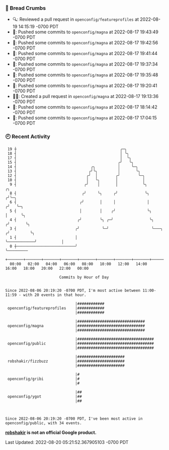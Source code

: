 ### 🍞 Bread Crumbs

 * 🔍: Reviewed a pull request in  `openconfig/featureprofiles` at 2022-08-19 14:15:19 -0700 PDT
 * 🚢: Pushed some commits to `openconfig/magna` at 2022-08-17 19:43:49 -0700 PDT
 * 🚢: Pushed some commits to `openconfig/magna` at 2022-08-17 19:42:56 -0700 PDT
 * 🚢: Pushed some commits to `openconfig/magna` at 2022-08-17 19:41:44 -0700 PDT
 * 🚢: Pushed some commits to `openconfig/magna` at 2022-08-17 19:37:34 -0700 PDT
 * 🚢: Pushed some commits to `openconfig/magna` at 2022-08-17 19:35:48 -0700 PDT
 * 🚢: Pushed some commits to `openconfig/magna` at 2022-08-17 19:20:41 -0700 PDT
 * ✍🏼: Created a pull request in `openconfig/magna` at 2022-08-17 19:13:36 -0700 PDT
 * 🚢: Pushed some commits to `openconfig/magna` at 2022-08-17 18:14:42 -0700 PDT
 * 🚢: Pushed some commits to `openconfig/magna` at 2022-08-17 17:04:15 -0700 PDT

### 🕘 Recent Activity
```
 19 ┼                                              ╭─╮
 18 ┤                                              │ ╰╮
 17 ┤                                              │  ╰╮
 15 ┤                                             ╭╯   ╰╮
 14 ┤                                 ╭╮          │     ╰─╮
 13 ┤                                ╭╯╰╮         │       ╰╮
 12 ┤                               ╭╯  │        ╭╯        ╰─╮
 10 ┤                               │   ╰╮       │           │
  9 ┤                              ╭╯    │       │           ╰╮                       ╭╮
  8 ┤                             ╭╯     ╰╮     ╭╯            ╰╮                     ╭╯╰─╮
  6 ┤                            ╭╯       │     │              │                    ╭╯   ╰─╮
  5 ┤                            │        │    ╭╯              ╰╮                   │      ╰╮
  4 ┤                           ╭╯        ╰╮ ╭─╯                ╰╮                 ╭╯       ╰╮
  3 ┤                          ╭╯          ╰─╯                   ╰───╮            ╭╯         ╰╮
  1 ┤                          │                                     ╰────────────╯           │
  0 ┼──────────────────────────╯                                                              ╰─────────
    +───────+───────+───────+───────+───────+───────+───────+───────+───────+───────+───────+───────+────
  00:00   02:00   04:00   06:00   08:00   10:00   12:00   14:00   16:00   18:00   20:00   22:00   00:00   

						Commits by Hour of Day


Since 2022-08-06 20:19:20 -0700 PDT, I'm most active between 11:00-11:59 - with 20 events in that hour.

```



```
                               |############
 openconfig/featureprofiles    |############
                               |############

                               |##############################
 openconfig/magna              |##############################
                               |##############################

                               |##################################
 openconfig/public             |##################################
                               |##################################

                               |#####################
 robshakir/fizzbuzz            |#####################
                               |#####################

                               |#
 openconfig/gribi              |#
                               |#

                               |##
 openconfig/ygot               |##
                               |##



Since 2022-08-06 20:19:20 -0700 PDT, I've been most active in openconfig/public, with 34 events.

```
**[robshakir](mailto:robjs@google.com) is not an official Google product.**  


Last Updated: 2022-08-20 05:21:52.367905103 -0700 PDT
